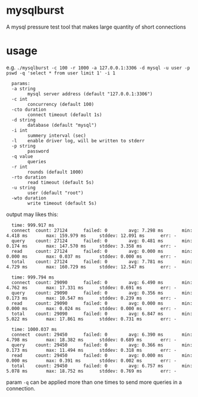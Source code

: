 # mysqlburst
A mysql pressure test tool that makes large quantity of short connections

# usage
      
e.g. `./mysqlburst -c 100 -r 1000 -a 127.0.0.1:3306 -d mysql -u user -p pswd -q 'select * from user limit 1' -i 1`
      
      params:
      -a string
            mysql server address (default "127.0.0.1:3306")
      -c int
            concurrency (default 100)
      -cto duration
            connect timeout (default 1s)
      -d string
            database (default "mysql")
      -i int
            summery interval (sec)
      -l    enable driver log, will be written to stderr
      -p string
            password
      -q value
            queries
      -r int
            rounds (default 1000)
      -rto duration
            read timeout (default 5s)
      -u string
            user (default "root")
      -wto duration
            write timeout (default 5s)


output may likes this:

      time: 999.917 ms
      connect  count: 27124      failed: 0        avg: 7.298 ms       min: 4.418 ms       max: 159.979 ms     stddev: 12.091 ms      err: -
      query    count: 27124      failed: 0        avg: 0.481 ms       min: 0.174 ms       max: 147.570 ms     stddev: 3.358 ms       err: -
      read     count: 27124      failed: 0        avg: 0.000 ms       min: 0.000 ms       max: 0.037 ms       stddev: 0.000 ms       err: -
      total    count: 27124      failed: 0        avg: 7.781 ms       min: 4.729 ms       max: 160.729 ms     stddev: 12.547 ms      err: -

      time: 999.794 ms
      connect  count: 29090      failed: 0        avg: 6.490 ms       min: 4.762 ms       max: 17.331 ms      stddev: 0.691 ms       err: -
      query    count: 29090      failed: 0        avg: 0.356 ms       min: 0.173 ms       max: 10.547 ms      stddev: 0.239 ms       err: -
      read     count: 29090      failed: 0        avg: 0.000 ms       min: 0.000 ms       max: 0.024 ms       stddev: 0.000 ms       err: -
      total    count: 29090      failed: 0        avg: 6.847 ms       min: 5.022 ms       max: 17.861 ms      stddev: 0.731 ms       err: -

      time: 1000.037 ms
      connect  count: 29450      failed: 0        avg: 6.390 ms       min: 4.798 ms       max: 18.382 ms      stddev: 0.689 ms       err: -
      query    count: 29450      failed: 0        avg: 0.366 ms       min: 0.173 ms       max: 11.494 ms      stddev: 0.318 ms       err: -
      read     count: 29450      failed: 0        avg: 0.000 ms       min: 0.000 ms       max: 0.391 ms       stddev: 0.002 ms       err: -
      total    count: 29450      failed: 0        avg: 6.757 ms       min: 5.078 ms       max: 18.752 ms      stddev: 0.769 ms       err: -


param `-q` can be applied more than one times to send more queries in a connection.

